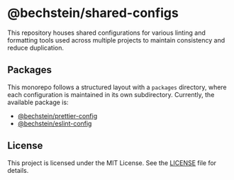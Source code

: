 # @bechstein/shared-configs

This repository houses shared configurations for various linting and formatting tools used across multiple projects to
maintain consistency and reduce duplication.

## Packages

This monorepo follows a structured layout with a `packages` directory, where each configuration is maintained in its own subdirectory. Currently, the available package is:

- [@bechstein/prettier-config](packages/prettier-config/README.md)
- [@bechstein/eslint-config](packages/eslint-config/README.md)

## License

This project is licensed under the MIT License. See the [LICENSE](LICENSE.txt) file for details.
